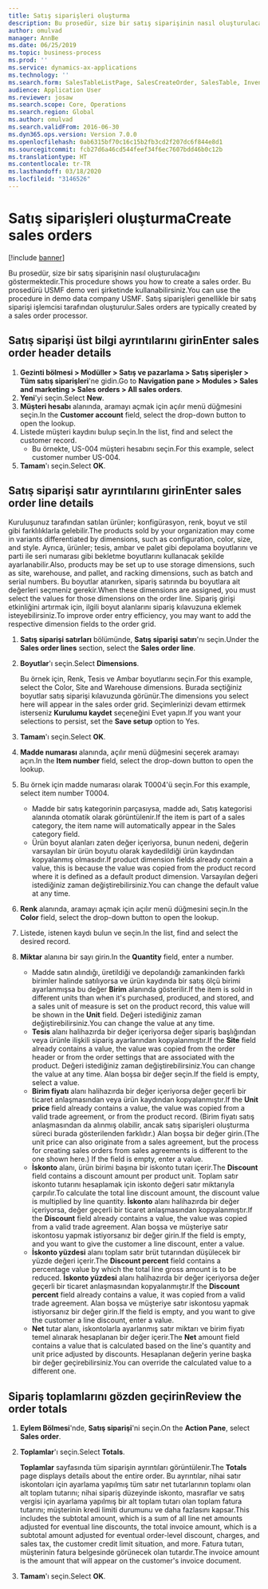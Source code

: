 ```yaml
---
title: Satış siparişleri oluşturma
description: Bu prosedür, size bir satış siparişinin nasıl oluşturulacağını göstermektedir.
author: omulvad
manager: AnnBe
ms.date: 06/25/2019
ms.topic: business-process
ms.prod: ''
ms.service: dynamics-ax-applications
ms.technology: ''
ms.search.form: SalesTableListPage, SalesCreateOrder, SalesTable, InventDimParmFixed, InventProductDimensionLookup, SalesTotals
audience: Application User
ms.reviewer: josaw
ms.search.scope: Core, Operations
ms.search.region: Global
ms.author: omulvad
ms.search.validFrom: 2016-06-30
ms.dyn365.ops.version: Version 7.0.0
ms.openlocfilehash: 0ab6315bf70c16c15b2fb3cd2f207dc6f844e8d1
ms.sourcegitcommit: fcb27d6a46cd544feef34f6ec7607bdd46b0c12b
ms.translationtype: HT
ms.contentlocale: tr-TR
ms.lasthandoff: 03/18/2020
ms.locfileid: "3146526"
---
```

# <a name="create-sales-orders"></a><span data-ttu-id="ede5a-103">Satış siparişleri oluşturma</span><span class="sxs-lookup"><span data-stu-id="ede5a-103">Create sales orders</span></span>

[!include [banner](../../includes/banner.md)]

<span data-ttu-id="ede5a-104">Bu prosedür, size bir satış siparişinin nasıl oluşturulacağını göstermektedir.</span><span class="sxs-lookup"><span data-stu-id="ede5a-104">This procedure shows you how to create a sales order.</span></span> <span data-ttu-id="ede5a-105">Bu prosedürü USMF demo veri şirketinde kullanabilirsiniz.</span><span class="sxs-lookup"><span data-stu-id="ede5a-105">You can use the procedure in demo data company USMF.</span></span> <span data-ttu-id="ede5a-106">Satış siparişleri genellikle bir satış siparişi işlemcisi tarafından oluşturulur.</span><span class="sxs-lookup"><span data-stu-id="ede5a-106">Sales orders are typically created by a sales order processor.</span></span> 

## <a name="enter-sales-order-header-details"></a><span data-ttu-id="ede5a-107">Satış siparişi üst bilgi ayrıntılarını girin</span><span class="sxs-lookup"><span data-stu-id="ede5a-107">Enter sales order header details</span></span>
1. <span data-ttu-id="ede5a-108">**Gezinti bölmesi > Modüller > Satış ve pazarlama > Satış siperişler > Tüm satış siparişleri**'ne gidin.</span><span class="sxs-lookup"><span data-stu-id="ede5a-108">Go to **Navigation pane > Modules > Sales and marketing > Sales orders > All sales orders**.</span></span>
2. <span data-ttu-id="ede5a-109">**Yeni**'yi seçin.</span><span class="sxs-lookup"><span data-stu-id="ede5a-109">Select **New**.</span></span>
3. <span data-ttu-id="ede5a-110">**Müşteri hesabı** alanında, aramayı açmak için açılır menü düğmesini seçin.</span><span class="sxs-lookup"><span data-stu-id="ede5a-110">In the **Customer account** field, select the drop-down button to open the lookup.</span></span>
4. <span data-ttu-id="ede5a-111">Listede müşteri kaydını bulup seçin.</span><span class="sxs-lookup"><span data-stu-id="ede5a-111">In the list, find and select the customer record.</span></span>
    - <span data-ttu-id="ede5a-112">Bu örnekte, US-004 müşteri hesabını seçin.</span><span class="sxs-lookup"><span data-stu-id="ede5a-112">For this example, select customer number US-004.</span></span>  
5. <span data-ttu-id="ede5a-113">**Tamam**'ı seçin.</span><span class="sxs-lookup"><span data-stu-id="ede5a-113">Select **OK**.</span></span>

## <a name="enter-sales-order-line-details"></a><span data-ttu-id="ede5a-114">Satış siparişi satır ayrıntılarını girin</span><span class="sxs-lookup"><span data-stu-id="ede5a-114">Enter sales order line details</span></span>
    
<span data-ttu-id="ede5a-115">Kuruluşunuz tarafından satılan ürünler; konfigürasyon, renk, boyut ve stil gibi farklılıklarla gelebilir.</span><span class="sxs-lookup"><span data-stu-id="ede5a-115">The products sold by your organization may come in variants differentiated by dimensions, such as configuration, color, size, and style.</span></span> <span data-ttu-id="ede5a-116">Ayrıca, ürünler; tesis, ambar ve palet gibi depolama boyutlarını ve parti ile seri numarası gibi bekletme boyutlarını kullanacak şekilde ayarlanabilir.</span><span class="sxs-lookup"><span data-stu-id="ede5a-116">Also, products may be set up to use storage dimensions, such as site, warehouse, and pallet, and racking dimensions, such as batch and serial numbers.</span></span> <span data-ttu-id="ede5a-117">Bu boyutlar atanırken, sipariş satırında bu boyutlara ait değerleri seçmeniz gerekir.</span><span class="sxs-lookup"><span data-stu-id="ede5a-117">When these dimensions are assigned, you must select the values for those dimensions on the order line.</span></span> <span data-ttu-id="ede5a-118">Sipariş girişi etkinliğini artırmak için, ilgili boyut alanlarını sipariş kılavuzuna eklemek isteyebilirsiniz.</span><span class="sxs-lookup"><span data-stu-id="ede5a-118">To improve order entry efficiency, you may want to add the respective dimension fields to the order grid.</span></span>
    
1. <span data-ttu-id="ede5a-119">**Satış siparişi satırları** bölümünde, **Satış siparişi satırı**'nı seçin.</span><span class="sxs-lookup"><span data-stu-id="ede5a-119">Under the **Sales order lines** section, select the **Sales order line**.</span></span>
2. <span data-ttu-id="ede5a-120">**Boyutlar**'ı seçin.</span><span class="sxs-lookup"><span data-stu-id="ede5a-120">Select **Dimensions**.</span></span>
    
    <span data-ttu-id="ede5a-121">Bu örnek için, Renk, Tesis ve Ambar boyutlarını seçin.</span><span class="sxs-lookup"><span data-stu-id="ede5a-121">For this example, select the Color, Site and Warehouse dimensions.</span></span> <span data-ttu-id="ede5a-122">Burada seçtiğiniz boyutlar satış siparişi kılavuzunda görünür.</span><span class="sxs-lookup"><span data-stu-id="ede5a-122">The dimensions you select here will appear in the sales order grid.</span></span> <span data-ttu-id="ede5a-123">Seçimlerinizi devam ettirmek isterseniz **Kurulumu kaydet** seçeneğini Evet yapın.</span><span class="sxs-lookup"><span data-stu-id="ede5a-123">If you want your selections to persist, set the **Save setup** option to Yes.</span></span>
    
3. <span data-ttu-id="ede5a-124">**Tamam**'ı seçin.</span><span class="sxs-lookup"><span data-stu-id="ede5a-124">Select **OK**.</span></span>
4. <span data-ttu-id="ede5a-125">**Madde numarası** alanında, açılır menü düğmesini seçerek aramayı açın.</span><span class="sxs-lookup"><span data-stu-id="ede5a-125">In the **Item number** field, select the drop-down button to open the lookup.</span></span>
5. <span data-ttu-id="ede5a-126">Bu örnek için madde numarası olarak T0004'ü seçin.</span><span class="sxs-lookup"><span data-stu-id="ede5a-126">For this example, select item number T0004.</span></span>
    - <span data-ttu-id="ede5a-127">Madde bir satış kategorinin parçasıysa, madde adı, Satış kategorisi alanında otomatik olarak görüntülenir.</span><span class="sxs-lookup"><span data-stu-id="ede5a-127">If the item is part of a sales category, the item name will automatically appear in the Sales category field.</span></span>  
    - <span data-ttu-id="ede5a-128">Ürün boyut alanları zaten değer içeriyorsa, bunun nedeni, değerin varsayılan bir ürün boyutu olarak kaydedildiği ürün kaydından kopyalanmış olmasıdır.</span><span class="sxs-lookup"><span data-stu-id="ede5a-128">If product dimension fields already contain a value, this is because the value was copied from the product record where it is defined as a default product dimension.</span></span> <span data-ttu-id="ede5a-129">Varsayılan değeri istediğiniz zaman değiştirebilirsiniz.</span><span class="sxs-lookup"><span data-stu-id="ede5a-129">You can change the default value at any time.</span></span>   
6. <span data-ttu-id="ede5a-130">**Renk** alanında, aramayı açmak için açılır menü düğmesini seçin.</span><span class="sxs-lookup"><span data-stu-id="ede5a-130">In the **Color** field, select the drop-down button to open the lookup.</span></span>
7. <span data-ttu-id="ede5a-131">Listede, istenen kaydı bulun ve seçin.</span><span class="sxs-lookup"><span data-stu-id="ede5a-131">In the list, find and select the desired record.</span></span>
8. <span data-ttu-id="ede5a-132">**Miktar** alanına bir sayı girin.</span><span class="sxs-lookup"><span data-stu-id="ede5a-132">In the **Quantity** field, enter a number.</span></span>
    - <span data-ttu-id="ede5a-133">Madde satın alındığı, üretildiği ve depolandığı zamankinden farklı birimler halinde satılıyorsa ve ürün kaydında bir satış ölçü birimi ayarlanmışsa bu değer **Birim** alanında gösterilir.</span><span class="sxs-lookup"><span data-stu-id="ede5a-133">If the item is sold in different units than when it's purchased, produced, and stored, and a sales unit of measure is set on the product record, this value will be shown in the **Unit** field.</span></span> <span data-ttu-id="ede5a-134">Değeri istediğiniz zaman değiştirebilirsiniz.</span><span class="sxs-lookup"><span data-stu-id="ede5a-134">You can change the value at any time.</span></span>   
    - <span data-ttu-id="ede5a-135">**Tesis** alanı halihazırda bir değer içeriyorsa değer sipariş başlığından veya ürünle ilişkili sipariş ayarlarından kopyalanmıştır.</span><span class="sxs-lookup"><span data-stu-id="ede5a-135">If the **Site** field already contains a value, the value was copied from the order header or from the order settings that are associated with the product.</span></span> <span data-ttu-id="ede5a-136">Değeri istediğiniz zaman değiştirebilirsiniz.</span><span class="sxs-lookup"><span data-stu-id="ede5a-136">You can change the value at any time.</span></span> <span data-ttu-id="ede5a-137">Alan boşsa bir değer seçin.</span><span class="sxs-lookup"><span data-stu-id="ede5a-137">If the field is empty, select a value.</span></span>   
    - <span data-ttu-id="ede5a-138">**Birim fiyatı** alanı halihazırda bir değer içeriyorsa değer geçerli bir ticaret anlaşmasından veya ürün kaydından kopyalanmıştır.</span><span class="sxs-lookup"><span data-stu-id="ede5a-138">If the **Unit price** field already contains a value, the value was copied from a valid trade agreement, or from the product record.</span></span> <span data-ttu-id="ede5a-139">(Birim fiyatı satış anlaşmasından da alınmış olabilir, ancak satış siparişleri oluşturma süreci burada gösterilenden farklıdır.) Alan boşsa bir değer girin.</span><span class="sxs-lookup"><span data-stu-id="ede5a-139">(The unit price can also originate from a sales agreement, but the process for creating sales orders from sales agreements is different to the one shown here.) If the field is empty, enter a value.</span></span>   
    - <span data-ttu-id="ede5a-140">**İskonto** alanı, ürün birimi başına bir iskonto tutarı içerir.</span><span class="sxs-lookup"><span data-stu-id="ede5a-140">The **Discount** field contains a discount amount per product unit.</span></span> <span data-ttu-id="ede5a-141">Toplam satır iskonto tutarını hesaplamak için iskonto değeri satır miktarıyla çarpılır.</span><span class="sxs-lookup"><span data-stu-id="ede5a-141">To calculate the total line discount amount, the discount value is multiplied by line quantity.</span></span> <span data-ttu-id="ede5a-142">**İskonto** alanı halihazırda bir değer içeriyorsa, değer geçerli bir ticaret anlaşmasından kopyalanmıştır.</span><span class="sxs-lookup"><span data-stu-id="ede5a-142">If the **Discount** field already contains a value, the value was copied from a valid trade agreement.</span></span> <span data-ttu-id="ede5a-143">Alan boşsa ve müşteriye satır iskontosu yapmak istiyorsanız bir değer girin.</span><span class="sxs-lookup"><span data-stu-id="ede5a-143">If the field is empty, and you want to give the customer a line discount, enter a value.</span></span>  
    - <span data-ttu-id="ede5a-144">**İskonto yüzdesi** alanı toplam satır brüt tutarından düşülecek bir yüzde değeri içerir.</span><span class="sxs-lookup"><span data-stu-id="ede5a-144">The **Discount percent** field contains a percentage value by which the total line gross amount is to be reduced.</span></span>  <span data-ttu-id="ede5a-145">**İskonto yüzdesi** alanı halihazırda bir değer içeriyorsa değer geçerli bir ticaret anlaşmasından kopyalanmıştır.</span><span class="sxs-lookup"><span data-stu-id="ede5a-145">If the **Discount percent** field already contains a value, it was copied from a valid trade agreement.</span></span> <span data-ttu-id="ede5a-146">Alan boşsa ve müşteriye satır iskontosu yapmak istiyorsanız bir değer girin.</span><span class="sxs-lookup"><span data-stu-id="ede5a-146">If the field is empty, and you want to give the customer a line discount, enter a value.</span></span> 
    - <span data-ttu-id="ede5a-147">**Net** tutar alanı, iskontolarla ayarlanmış satır miktarı ve birim fiyatı temel alınarak hesaplanan bir değer içerir.</span><span class="sxs-lookup"><span data-stu-id="ede5a-147">The **Net** amount field contains a value that is calculated based on the line's quantity and unit price adjusted by discounts.</span></span>  <span data-ttu-id="ede5a-148">Hesaplanan değerin yerine başka bir değer geçirebilirsiniz.</span><span class="sxs-lookup"><span data-stu-id="ede5a-148">You can override the calculated value to a different one.</span></span>  

## <a name="review-the-order-totals"></a><span data-ttu-id="ede5a-149">Sipariş toplamlarını gözden geçirin</span><span class="sxs-lookup"><span data-stu-id="ede5a-149">Review the order totals</span></span>
1. <span data-ttu-id="ede5a-150">**Eylem Bölmesi**'nde, **Satış siparişi**'ni seçin.</span><span class="sxs-lookup"><span data-stu-id="ede5a-150">On the **Action Pane**, select **Sales order**.</span></span>
2. <span data-ttu-id="ede5a-151">**Toplamlar**'ı seçin.</span><span class="sxs-lookup"><span data-stu-id="ede5a-151">Select **Totals**.</span></span>
    
    <span data-ttu-id="ede5a-152">**Toplamlar** sayfasında tüm siparişin ayrıntıları görüntülenir.</span><span class="sxs-lookup"><span data-stu-id="ede5a-152">The **Totals** page displays details about the entire order.</span></span> <span data-ttu-id="ede5a-153">Bu ayrıntılar, nihai satır iskontoları için ayarlama yapılmış tüm satır net tutarlarının toplamı olan alt toplam tutarını; nihai sipariş düzeyinde iskonto, masraflar ve satış vergisi için ayarlama yapılmış bir alt toplam tutarı olan toplam fatura tutarını; müşterinin kredi limiti durumunu ve daha fazlasını kapsar.</span><span class="sxs-lookup"><span data-stu-id="ede5a-153">This includes the subtotal amount, which is a sum of all line net amounts adjusted for eventual line discounts, the total invoice amount, which is a subtotal amount adjusted for eventual order-level discount, charges, and sales tax, the customer credit limit situation, and more.</span></span> <span data-ttu-id="ede5a-154">Fatura tutarı, müşterinin fatura belgesinde görünecek olan tutardır.</span><span class="sxs-lookup"><span data-stu-id="ede5a-154">The invoice amount is the amount that will appear on the customer's invoice document.</span></span>  
    
3. <span data-ttu-id="ede5a-155">**Tamam**'ı seçin.</span><span class="sxs-lookup"><span data-stu-id="ede5a-155">Select **OK**.</span></span>
